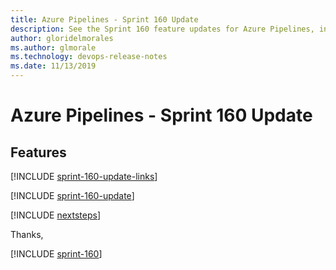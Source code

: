 ```yaml
---
title: Azure Pipelines - Sprint 160 Update
description: See the Sprint 160 feature updates for Azure Pipelines, including next steps.
author: gloridelmorales
ms.author: glmorale
ms.technology: devops-release-notes
ms.date: 11/13/2019
---
```


# Azure Pipelines - Sprint 160 Update

## Features

[!INCLUDE [sprint-160-update-links](../includes/pipelines/sprint-160-update-links.md)]

[!INCLUDE [sprint-160-update](../includes/pipelines/sprint-160-update.md)]

[!INCLUDE [nextsteps](../includes/nextsteps.md)]

Thanks,

[!INCLUDE [sprint-160](../includes/signer/sprint-160.md)]
